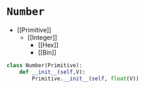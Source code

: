 # `Number`

* [[Primitive]]
  * [[Integer]]
    * [[Hex]]
    * [[Bin]]

```py
class Number(Primitive):
    def __init__(self,V):
        Primitive.__init__(self, float(V))
```
